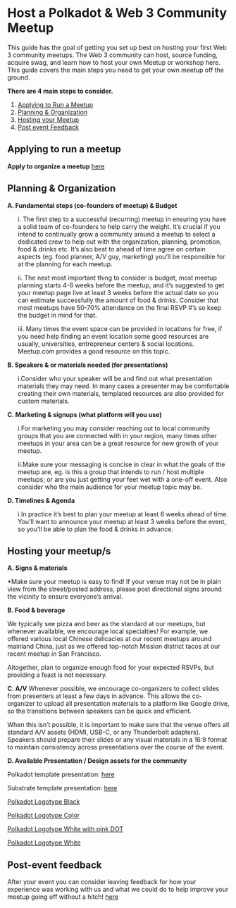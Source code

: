 # Host a Polkadot & Web 3 Community Meetup
This guide has the goal of getting you set up best on hosting your first Web 3 community meetups. The Web 3 community can host, source funding, acquire swag, and learn how to host your own Meetup or workshop here. This guide covers the main steps you need to get your own meetup off the ground. 

**There are 4 main steps to consider.**
1. [Applying to Run a Meetup](#apply)
2. [Planning & Organization](#planning)
3. [Hosting your Meetup](#host)
4. [Post event Feedback](#post) 
 

## Applying to run a meetup <a name="apply"></a>

**Apply to organize a meetup** [here](https://airtable.com/shrl0S6GoqkSozR7C)


## Planning & Organization <a name="planning"></a>

**A. Fundamental steps (co-founders of meetup) & Budget**

<ol>  i.	The first step to a successful (recurring) meetup in ensuring you have a solid team of co-founders to help carry the weight. It’s crucial if you intend to continually grow a community around a meetup to select a dedicated crew to help out with the organization, planning, promotion, food & drinks etc. It’s also best to ahead of time agree on certain aspects (eg. food planner, A/V guy, marketing) you’ll be responsible for at the planning for each meetup. 
  
  ii.	The next most important thing to consider is budget, most meetup planning starts 4-6 weeks before the meetup, and it’s suggested to get your meetup page live at least 3 weeks before the actual date so you can estimate successfully the amount of food & drinks. Consider that most meetups have 50-70% attendance on the final RSVP #’s so keep the budget in mind for that.
  
  iii. Many times the event space can be provided in locations for free, if you need help finding an event location some good    resources are usually, universities, entrepreneur centers & social locations. Meetup.com provides a good resource on this topic.
  </ol>
   
   
**B. Speakers & or materials needed (for presentations)**

<ol>i.Consider who your speaker will be and find out what presentation materials they may need. In many cases a presenter may be comfortable creating their own materials, templated resources are also provided for custom materials.
</ol>

**C. Marketing & signups (what platform will you use)**

<ol>i.For marketing you may consider reaching out to local community groups that you are connected with in your region, many times other meetups in your area can be a great resource for new growth of your meetup. 

ii.Make sure your messaging is concise in clear in what the goals of the meetup are, eg. is this a group that intends to run / host multiple meetups; or are you just getting your feet wet with a one-off event. Also consider who the main audience for your meetup topic may be.
</ol>

**D. Timelines & Agenda**

<ol>i.In practice it’s best to plan your meetup at least 6 weeks ahead of time. You’ll want to announce your meetup at least 3 weeks before the event, so you’ll be able to plan the food & drinks in advance.</ol>


## Hosting your meetup/s <a name="host"></a>

**A. Signs & materials**

*Make sure your meetup is easy to find! If your venue may not be in plain view from the street/posted address, please post directional signs around the vicinity to ensure everyone’s arrival. 
		

**B. Food & beverage**

We typically see pizza and beer as the standard at our meetups, but whenever available, we encourage local specialties! For example, we offered various local Chinese delicacies at our recent meetups around mainland China, just as we offered top-notch Mission district tacos at our recent meetup in San Francisco.
 
Altogether, plan to organize enough food for your expected RSVPs, but providing a feast is not necessary.


**C. A/V** 
Whenever possible, we encourage co-organizers to collect slides from presenters at least a few days in advance. This allows the co-organizer to upload all presentation materials to a platform like Google drive, so the transitions between speakers can be quick and efficient.
 
When this isn’t possible, it is important to make sure that the venue offers all standard A/V assets (HDMI, USB-C, or any Thunderbolt adapters). Speakers should prepare their slides or any visual materials in a 16:9 format to maintain consistency across presentations over the course of the event. 


**D. Available Presentation / Design assets for the community** 

Polkadot template presentation: [here](https://docs.google.com/presentation/d/1mJRdIbddrmn9lemhh2yqjXY6BglxrzmZBG1wxl_gdvo/edit?usp=sharing)

Substrate template presentation: [here](https://docs.google.com/presentation/d/1dhaoLb5V2K_vDe4EJlUcKwePD1nMktr57fOdSo8bHns/edit#slide=id.g45ee0ba2ab_3_12)

[Polkadot Logotype Black](https://www.dropbox.com/sh/aj77gnj4azmursy/AAAoNHsEEbe0sck5iXbsyG4da/Polkadot%20Logotype/PNG?dl=0&preview=Polkadot_Logotype_black.png&subfolder_nav_tracking=1)

[Polkadot Logotype Color](https://www.dropbox.com/sh/aj77gnj4azmursy/AAAoNHsEEbe0sck5iXbsyG4da/Polkadot%20Logotype/PNG?dl=0&preview=Polkadot_Logotype_color.png&subfolder_nav_tracking=1)

[Polkadot Logotype White with pink DOT](https://www.dropbox.com/sh/aj77gnj4azmursy/AAAoNHsEEbe0sck5iXbsyG4da/Polkadot%20Logotype/PNG?dl=0&preview=Polkadot_Logotype_white+pink.png&subfolder_nav_tracking=1)

[Polkadot Logotype White](https://www.dropbox.com/sh/aj77gnj4azmursy/AAAoNHsEEbe0sck5iXbsyG4da/Polkadot%20Logotype/PNG?dl=0&preview=Polkadot_Logotype_white.png&subfolder_nav_tracking=1)

## Post-event feedback <a name="post"></a>
After your event you can consider leaving feedback for how your experience was working with us and what we could do to help improve your meetup going off without a hitch! 
[here](https://airtable.com/shr44bEJL7fMpiaSG)

